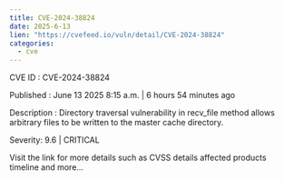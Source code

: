 ```yaml
---
title: CVE-2024-38824
date: 2025-6-13
lien: "https://cvefeed.io/vuln/detail/CVE-2024-38824"
categories:
  - cve
---
```


CVE ID : CVE-2024-38824

Published :  June 13
2025
8:15 a.m. | 6 hours
54 minutes ago

Description : Directory traversal vulnerability in recv_file method allows arbitrary files to be written to the master cache directory.

Severity: 9.6 | CRITICAL

Visit the link for more details
such as CVSS details
affected products
timeline
and more...
